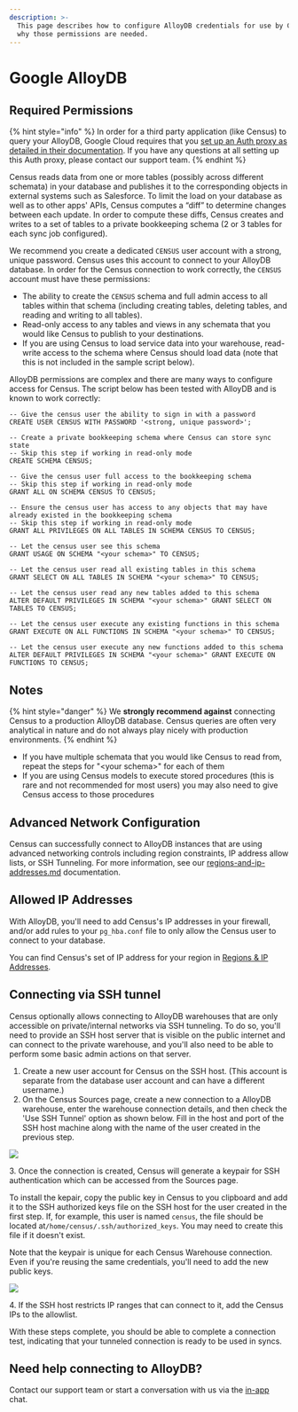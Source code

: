 ```yaml
---
description: >-
  This page describes how to configure AlloyDB credentials for use by Census and
  why those permissions are needed.
---
```


# Google AlloyDB

## Required Permissions

{% hint style="info" %}
In order for a third party application (like Census) to query your AlloyDB, Google Cloud requires that you [set up an Auth proxy as detailed in their documentation](https://cloud.google.com/alloydb/docs/auth-proxy/overview). If you have any questions at all setting up this Auth proxy, please contact our support team.
{% endhint %}

Census reads data from one or more tables (possibly across different schemata) in your database and publishes it to the corresponding objects in external systems such as Salesforce. To limit the load on your database as well as to other apps' APIs, Census computes a “diff” to determine changes between each update. In order to compute these diffs, Census creates and writes to a set of tables to a private bookkeeping schema (2 or 3 tables for each sync job configured).

We recommend you create a dedicated `CENSUS` user account with a strong, unique password. Census uses this account to connect to your AlloyDB database. In order for the Census connection to work correctly, the `CENSUS` account must have these permissions:

* The ability to create the `CENSUS` schema and full admin access to all tables within that schema (including creating tables, deleting tables, and reading and writing to all tables).
* Read-only access to any tables and views in any schemata that you would like Census to publish to your destinations.
* If you are using Census to load service data into your warehouse, read-write access to the schema where Census should load data (note that this is not included in the sample script below).

AlloyDB permissions are complex and there are many ways to configure access for Census. The script below has been tested with AlloyDB and is known to work correctly:

```
-- Give the census user the ability to sign in with a password
CREATE USER CENSUS WITH PASSWORD '<strong, unique password>';

-- Create a private bookkeeping schema where Census can store sync state
-- Skip this step if working in read-only mode
CREATE SCHEMA CENSUS;

-- Give the census user full access to the bookkeeping schema
-- Skip this step if working in read-only mode
GRANT ALL ON SCHEMA CENSUS TO CENSUS;

-- Ensure the census user has access to any objects that may have already existed in the bookkeeping schema
-- Skip this step if working in read-only mode
GRANT ALL PRIVILEGES ON ALL TABLES IN SCHEMA CENSUS TO CENSUS;

-- Let the census user see this schema
GRANT USAGE ON SCHEMA "<your schema>" TO CENSUS;

-- Let the census user read all existing tables in this schema
GRANT SELECT ON ALL TABLES IN SCHEMA "<your schema>" TO CENSUS;

-- Let the census user read any new tables added to this schema
ALTER DEFAULT PRIVILEGES IN SCHEMA "<your schema>" GRANT SELECT ON TABLES TO CENSUS;

-- Let the census user execute any existing functions in this schema
GRANT EXECUTE ON ALL FUNCTIONS IN SCHEMA "<your schema>" TO CENSUS;

-- Let the census user execute any new functions added to this schema
ALTER DEFAULT PRIVILEGES IN SCHEMA "<your schema>" GRANT EXECUTE ON FUNCTIONS TO CENSUS;
```

## Notes

{% hint style="danger" %}
We **strongly recommend against** connecting Census to a production AlloyDB database. Census queries are often very analytical in nature and do not always play nicely with production environments.
{% endhint %}

* If you have multiple schemata that you would like Census to read from, repeat the steps for "\<your schema>" for each of them
* If you are using Census models to execute stored procedures (this is rare and not recommended for most users) you may also need to give Census access to those procedures

## Advanced Network Configuration

Census can successfully connect to AlloyDB instances that are using advanced networking controls including region constraints, IP address allow lists, or SSH Tunneling. For more information, see our [regions-and-ip-addresses.md](../../misc/security-and-privacy/regions-and-ip-addresses.md "mention") documentation.

## Allowed IP Addresses

With AlloyDB, you'll need to add Census's IP addresses in your firewall, and/or add rules to your `pg_hba.conf` file to only allow the Census user to connect to your database.

You can find Census's set of IP address for your region in [Regions & IP Addresses](../../misc/security-and-privacy/regions-and-ip-addresses.md#ip-addresses).

## Connecting via SSH tunnel

Census optionally allows connecting to AlloyDB warehouses that are only accessible on private/internal networks via SSH tunneling. To do so, you'll need to provide an SSH host server that is visible on the public internet and can connect to the private warehouse, and you'll also need to be able to perform some basic admin actions on that server.

1. Create a new user account for Census on the SSH host. (This account is separate from the database user account and can have a different username.)
2. On the Census Sources page, create a new connection to a AlloyDB warehouse, enter the warehouse connection details, and then check the 'Use SSH Tunnel' option as shown below. Fill in the host and port of the SSH host machine along with the name of the user created in the previous step.

![](../../.gitbook/assets/redshift_pg_1.png)

3\. Once the connection is created, Census will generate a keypair for SSH authentication which can be accessed from the Sources page.

To install the kepair, copy the public key in Census to you clipboard and add it to the SSH authorized keys file on the SSH host for the user created in the first step. If, for example, this user is named `census`, the file should be located at`/home/census/.ssh/authorized_keys`. You may need to create this file if it doesn't exist.

Note that the keypair is unique for each Census Warehouse connection. Even if you're reusing the same credentials, you'll need to add the new public keys.

![](../../.gitbook/assets/redshift_pg_2.png)

4\. If the SSH host restricts IP ranges that can connect to it, add the Census IPs to the allowlist.

With these steps complete, you should be able to complete a connection test, indicating that your tunneled connection is ready to be used in syncs.

## Need help connecting to AlloyDB?

Contact our support team or start a conversation with us via the [in-app](https://app.getcensus.com) chat.
